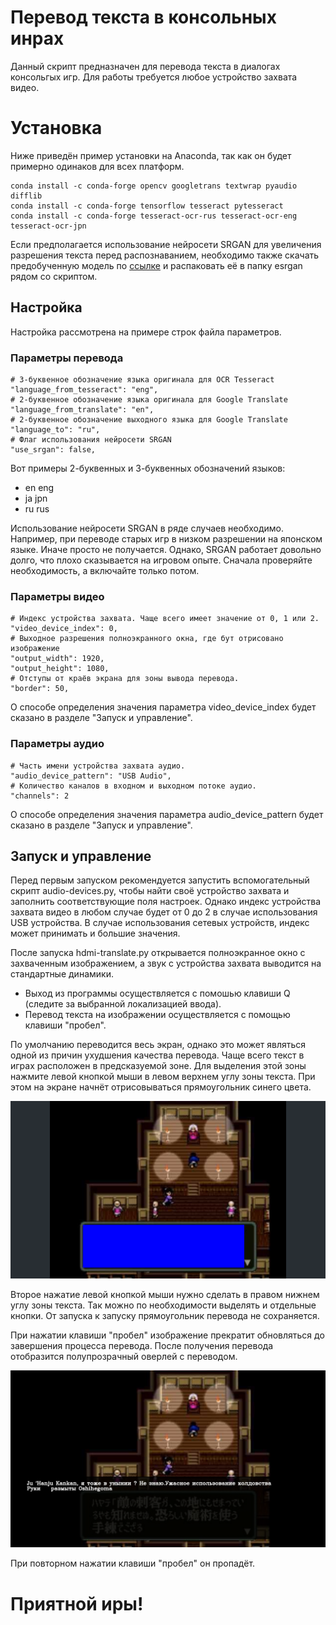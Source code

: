 # Перевод текста в консольных инрах

Данный скрипт предназначен для перевода текста в диалогах консольгых игр.
Для работы требуется любое устройство захвата видео.

# Установка

Ниже приведён пример установки на Anaconda, так как он будет примерно одинаков для всех платформ.

    conda install -c conda-forge opencv googletrans textwrap pyaudio difflib
    conda install -c conda-forge tensorflow tesseract pytesseract
    conda install -c conda-forge tesseract-ocr-rus tesseract-ocr-eng tesseract-ocr-jpn

Если предполагается использование нейросети SRGAN для увеличения разрешения текста перед
распознаванием, необходимо также скачать предобученную модель по [ссылке](https://tfhub.dev/captain-pool/esrgan-tf2/) и распаковать её в папку esrgan рядом со скриптом.

## Настройка

Настройка рассмотрена на примере строк файла параметров.

### Параметры перевода

    # 3-буквенное обозначение языка оригинала для OCR Tesseract
    "language_from_tesseract": "eng",
    # 2-буквенное обозначение языка оригинала для Google Translate
    "language_from_translate": "en",
    # 2-буквенное обозначение выходного языка для Google Translate
    "language_to": "ru",
    # Флаг использования нейросети SRGAN
    "use_srgan": false,

Вот примеры 2-буквенных и 3-буквенных обозначений языков:

- en eng
- ja jpn
- ru rus

Использование нейросети SRGAN в ряде случаев необходимо.
Например, при переводе старых игр в низком разрешении на японском языке.
Иначе просто не получается. Однако, SRGAN работает довольно долго, что
плохо сказывается на игровом опыте. Сначала проверяйте необходимость, а
включайте только потом.

### Параметры видео

    # Индекс устройства захвата. Чаще всего имеет значение от 0, 1 или 2.
    "video_device_index": 0,
    # Выходное разрешения полноэкранного окна, где бут отрисовано изображение
    "output_width": 1920,
    "output_height": 1080,
    # Отступы от краёв экрана для зоны вывода перевода.
    "border": 50,

О способе определения значения параметра video_device_index будет сказано в разделе "Запуск и управление".

### Параметры аудио

    # Часть имени устройства захвата аудио.
    "audio_device_pattern": "USB Audio",
    # Количество каналов в входном и выходном потоке аудио.
    "channels": 2

О способе определения значения параметра audio_device_pattern будет сказано в разделе "Запуск и управление".

## Запуск и управление

Перед первым запуском рекомендуется запустить вспомогательный скрипт audio-devices.py,
чтобы найти своё устройство захвата и заполнить соответствующие поля настроек.
Однако индекс устройства захвата видео в любом случае будет от 0 до 2 в случае использования
USB устройства. В случае использования сетевых устройств, индекс может принимать и большие значения.

После запуска hdmi-translate.py открывается полноэкранное окно с захваченным изображением, а звук
с устройства захвата выводится на стандартные динамики.

- Выход из программы осуществляется с помошью клавиши Q (следите за выбранной локализацией ввода).
- Перевод текста на изображении осуществляется с помощью клавиши "пробел".

По умолчанию переводится весь экран, однако это может являться одной из причин ухудшения качества перевода.
Чаще всего текст в играх расположен в предсказуемой зоне.
Для выделения этой зоны нажмите левой кнопкой мыши в левом верхнем углу зоны текста.
При этом на экране начнёт отрисовываться прямоугольник синего цвета.

![Выделение зоны перевода](select.png "Выделение зоны перевода")

Второе нажатие левой кнопкой мыши нужно сделать в правом нижнем углу зоны текста.
Так можно по необходимости выделять и отдельные кнопки.
От запуска к запуску прямоугольник перевода не сохраняется.

При нажатии клавиши "пробел" изображение прекратит обновляться до завершения процесса перевода.
После получения перевода отобразится полупрозрачный оверлей с переводом.

![Перевод](translated.png "Перевод")

При повторном нажатии клавиши "пробел" он пропадёт.

# Приятной иры!
